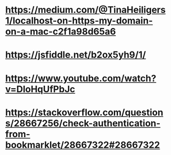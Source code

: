 # https://medium.com/@TinaHeiligers1/localhost-on-https-my-domain-on-a-mac-c2f1a98d65a6
# https://jsfiddle.net/b2ox5yh9/1/
# https://www.youtube.com/watch?v=DloHqUfPbJc
# https://stackoverflow.com/questions/28667256/check-authentication-from-bookmarklet/28667322#28667322
